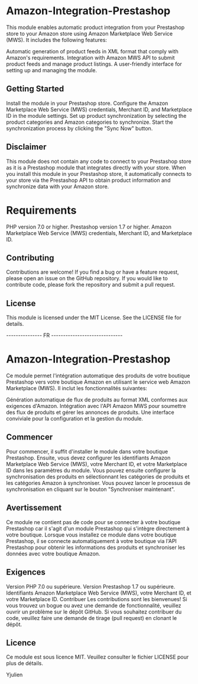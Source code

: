 # Amazon-Integration-Prestashop

This module enables automatic product integration from your Prestashop store to your Amazon store using Amazon Marketplace Web Service (MWS). It includes the following features:

Automatic generation of product feeds in XML format that comply with Amazon's requirements.
Integration with Amazon MWS API to submit product feeds and manage product listings.
A user-friendly interface for setting up and managing the module.

## Getting Started

Install the module in your Prestashop store.
Configure the Amazon Marketplace Web Service (MWS) credentials, Merchant ID, and Marketplace ID in the module settings.
Set up product synchronization by selecting the product categories and Amazon categories to synchronize.
Start the synchronization process by clicking the "Sync Now" button.

## Disclaimer

This module does not contain any code to connect to your Prestashop store as it is a Prestashop module that integrates directly with your store. When you install this module in your Prestashop store, it automatically connects to your store via the Prestashop API to obtain product information and synchronize data with your Amazon store.

# Requirements
PHP version 7.0 or higher.
Prestashop version 1.7 or higher.
Amazon Marketplace Web Service (MWS) credentials, Merchant ID, and Marketplace ID.

## Contributing

Contributions are welcome! If you find a bug or have a feature request, please open an issue on the GitHub repository. If you would like to contribute code, please fork the repository and submit a pull request.

## License
This module is licensed under the MIT License. See the LICENSE file for details.



--------------- FR ------------------------------


# Amazon-Integration-Prestashop
Ce module permet l'intégration automatique des produits de votre boutique Prestashop vers votre boutique Amazon en utilisant le service web Amazon Marketplace (MWS). Il inclut les fonctionnalités suivantes:

Génération automatique de flux de produits au format XML conformes aux exigences d'Amazon.
Intégration avec l'API Amazon MWS pour soumettre des flux de produits et gérer les annonces de produits.
Une interface conviviale pour la configuration et la gestion du module.
## Commencer
Pour commencer, il suffit d'installer le module dans votre boutique Prestashop. Ensuite, vous devez configurer les identifiants Amazon Marketplace Web Service (MWS), votre Merchant ID, et votre Marketplace ID dans les paramètres du module. Vous pouvez ensuite configurer la synchronisation des produits en sélectionnant les catégories de produits et les catégories Amazon à synchroniser. Vous pouvez lancer le processus de synchronisation en cliquant sur le bouton "Synchroniser maintenant".

## Avertissement
Ce module ne contient pas de code pour se connecter à votre boutique Prestashop car il s'agit d'un module Prestashop qui s'intègre directement à votre boutique. Lorsque vous installez ce module dans votre boutique Prestashop, il se connecte automatiquement à votre boutique via l'API Prestashop pour obtenir les informations des produits et synchroniser les données avec votre boutique Amazon.

## Exigences
Version PHP 7.0 ou supérieure.
Version Prestashop 1.7 ou supérieure.
Identifiants Amazon Marketplace Web Service (MWS), votre Merchant ID, et votre Marketplace ID.
Contribuer
Les contributions sont les bienvenues! Si vous trouvez un bogue ou avez une demande de fonctionnalité, veuillez ouvrir un problème sur le dépôt GitHub. Si vous souhaitez contribuer du code, veuillez faire une demande de tirage (pull request) en clonant le dépôt.

## Licence
Ce module est sous licence MIT. Veuillez consulter le fichier LICENSE pour plus de détails.


Yjulien
